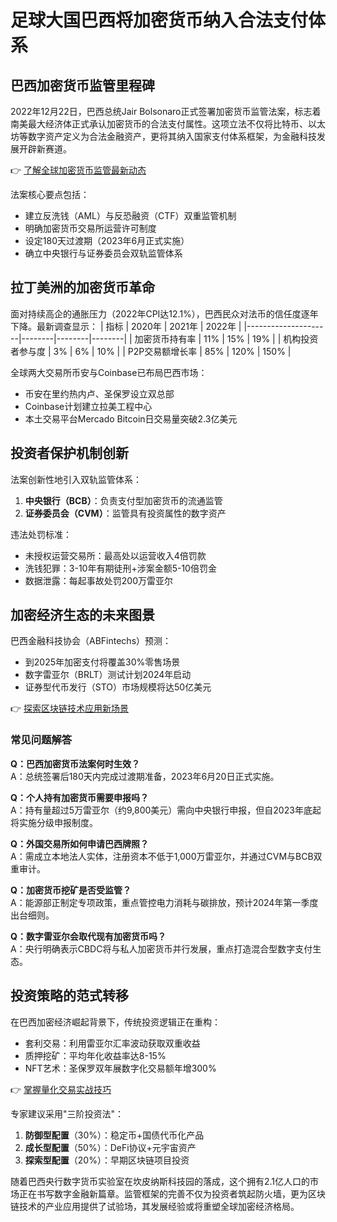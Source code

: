 # 足球大国巴西将加密货币纳入合法支付体系

## 巴西加密货币监管里程碑

2022年12月22日，巴西总统Jair Bolsonaro正式签署加密货币监管法案，标志着南美最大经济体正式承认加密货币的合法支付属性。这项立法不仅将比特币、以太坊等数字资产定义为合法金融资产，更将其纳入国家支付体系框架，为金融科技发展开辟新赛道。

👉 [了解全球加密货币监管最新动态](https://bit.ly/okx_welcome)

法案核心要点包括：
- 建立反洗钱（AML）与反恐融资（CTF）双重监管机制
- 明确加密货币交易所运营许可制度
- 设定180天过渡期（2023年6月正式实施）
- 确立中央银行与证券委员会双轨监管体系

## 拉丁美洲的加密货币革命

面对持续高企的通胀压力（2022年CPI达12.1%），巴西民众对法币的信任度逐年下降。最新调查显示：
| 指标                | 2020年 | 2021年 | 2022年 |
|---------------------|--------|--------|--------|
| 加密货币持有率      | 11%    | 15%    | 19%    |
| 机构投资者参与度    | 3%     | 6%     | 10%    |
| P2P交易额增长率     | 85%    | 120%   | 150%   |

全球两大交易所币安与Coinbase已布局巴西市场：
- 币安在里约热内卢、圣保罗设立双总部
- Coinbase计划建立拉美工程中心
- 本土交易平台Mercado Bitcoin日交易量突破2.3亿美元

## 投资者保护机制创新

法案创新性地引入双轨监管体系：
1. **中央银行（BCB）**：负责支付型加密货币的流通监管
2. **证券委员会（CVM）**：监管具有投资属性的数字资产

违法处罚标准：
- 未授权运营交易所：最高处以运营收入4倍罚款
- 洗钱犯罪：3-10年有期徒刑+涉案金额5-10倍罚金
- 数据泄露：每起事故处罚200万雷亚尔

## 加密经济生态的未来图景

巴西金融科技协会（ABFintechs）预测：
- 到2025年加密支付将覆盖30%零售场景
- 数字雷亚尔（BRLT）测试计划2024年启动
- 证券型代币发行（STO）市场规模将达50亿美元

👉 [探索区块链技术应用新场景](https://bit.ly/okx_welcome)

### 常见问题解答

**Q：巴西加密货币法案何时生效？**  
A：总统签署后180天内完成过渡期准备，2023年6月20日正式实施。

**Q：个人持有加密货币需要申报吗？**  
A：持有量超过5万雷亚尔（约9,800美元）需向中央银行申报，但自2023年底起将实施分级申报制度。

**Q：外国交易所如何申请巴西牌照？**  
A：需成立本地法人实体，注册资本不低于1,000万雷亚尔，并通过CVM与BCB双重审计。

**Q：加密货币挖矿是否受监管？**  
A：能源部正制定专项政策，重点管控电力消耗与碳排放，预计2024年第一季度出台细则。

**Q：数字雷亚尔会取代现有加密货币吗？**  
A：央行明确表示CBDC将与私人加密货币并行发展，重点打造混合型数字支付生态。

## 投资策略的范式转移

在巴西加密经济崛起背景下，传统投资逻辑正在重构：
- 套利交易：利用雷亚尔汇率波动获取双重收益
- 质押挖矿：平均年化收益率达8-15%
- NFT艺术：圣保罗双年展数字化交易额年增300%

👉 [掌握量化交易实战技巧](https://bit.ly/okx_welcome)

专家建议采用"三阶投资法"：
1. **防御型配置**（30%）：稳定币+国债代币化产品
2. **成长型配置**（50%）：DeFi协议+元宇宙资产
3. **探索型配置**（20%）：早期区块链项目投资

随着巴西央行数字货币实验室在坎皮纳斯科技园的落成，这个拥有2.1亿人口的市场正在书写数字金融新篇章。监管框架的完善不仅为投资者筑起防火墙，更为区块链技术的产业应用提供了试验场，其发展经验或将重塑全球加密经济格局。